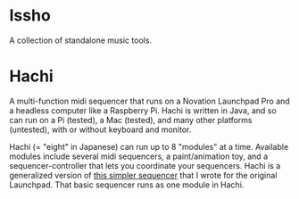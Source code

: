 # Issho
A collection of standalone music tools.

# Hachi
A multi-function midi sequencer that runs on a Novation Launchpad Pro and a headless computer like a Raspberry Pi. Hachi is written in Java, and so can run on a Pi (tested), a Mac (tested), and many other platforms (untested), with or without keyboard and monitor.

Hachi (= "eight" in Japanese) can run up to 8 "modules" at a time. Available modules include several midi sequencers, a paint/animation toy, and a sequencer-controller that lets you coordinate your sequencers. Hachi is a generalized version of [this simpler sequencer](https://github.com/perkowitz/sequence) that I wrote for the original Launchpad. That basic sequencer runs as one module in Hachi.


